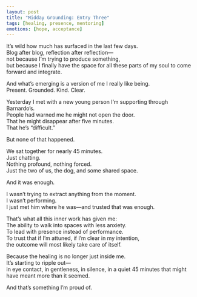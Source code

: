 ```yaml
---
layout: post
title: "Midday Grounding: Entry Three"
tags: [healing, presence, mentoring]
emotions: [hope, acceptance]
---
```


It’s wild how much has surfaced in the last few days.  
Blog after blog, reflection after reflection—  
not because I’m trying to produce something,  
but because I finally have the space for all these parts of my soul to come forward and integrate.

And what’s emerging is a version of me I really like being.  
Present. Grounded. Kind. Clear.

Yesterday I met with a new young person I’m supporting through Barnardo’s.  
People had warned me he might not open the door.  
That he might disappear after five minutes.  
That he’s “difficult.”

But none of that happened.

We sat together for nearly 45 minutes.  
Just chatting.  
Nothing profound, nothing forced.  
Just the two of us, the dog, and some shared space.

And it was enough.

I wasn’t trying to extract anything from the moment.  
I wasn’t performing.  
I just met him where he was—and trusted that was enough.

That’s what all this inner work has given me:  
The ability to walk into spaces with less anxiety.  
To lead with presence instead of performance.  
To trust that if I’m attuned, if I’m clear in my intention,  
the outcome will most likely take care of itself.

Because the healing is no longer just inside me.  
It’s starting to ripple out—  
in eye contact, in gentleness, in silence, in a quiet 45 minutes that might have meant more than it seemed.

And that’s something I’m proud of.